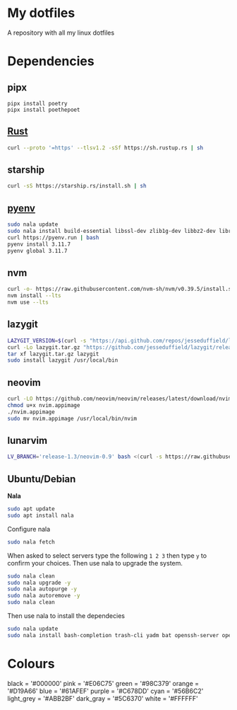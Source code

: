 # My dotfiles
A repository with all my linux dotfiles

# Dependencies
## pipx
```
pipx install poetry
pipx install poethepoet
```
## [Rust](https://www.rust-lang.org/)
```bash
curl --proto '=https' --tlsv1.2 -sSf https://sh.rustup.rs | sh
```

## starship
```bash
curl -sS https://starship.rs/install.sh | sh
```

## [pyenv](https://github.com/pyenv/pyenv)
```bash
sudo nala update
sudo nala install build-essential libssl-dev zlib1g-dev libbz2-dev libreadline-dev libsqlite3-dev curl libncursesw5-dev xz-utils tk-dev libxml2-dev libxmlsec1-dev libffi-dev liblzma-dev
curl https://pyenv.run | bash
pyenv install 3.11.7
pyenv global 3.11.7
```

## nvm
```bash
curl -o- https://raw.githubusercontent.com/nvm-sh/nvm/v0.39.5/install.sh | bash
nvm install --lts
nvm use --lts
```

## lazygit
```bash
LAZYGIT_VERSION=$(curl -s "https://api.github.com/repos/jesseduffield/lazygit/releases/latest" | grep -Po '"tag_name": "v\K[^"]*')
curl -Lo lazygit.tar.gz "https://github.com/jesseduffield/lazygit/releases/latest/download/lazygit_${LAZYGIT_VERSION}_Linux_x86_64.tar.gz"
tar xf lazygit.tar.gz lazygit
sudo install lazygit /usr/local/bin
```

## neovim
```bash
curl -LO https://github.com/neovim/neovim/releases/latest/download/nvim.appimage
chmod u+x nvim.appimage
./nvim.appimage
sudo mv nvim.appimage /usr/local/bin/nvim
```

## lunarvim
```bash
LV_BRANCH='release-1.3/neovim-0.9' bash <(curl -s https://raw.githubusercontent.com/LunarVim/LunarVim/release-1.3/neovim-0.9/utils/installer/install.sh)
```

## Ubuntu/Debian
**Nala**
```bash
sudo apt update
sudo apt install nala
```

Configure nala
```bash
sudo nala fetch
```

When asked to select servers type the following `1 2 3` then type `y` to confirm your choices.
Then use nala to upgrade the system.
```bash
sudo nala clean
sudo nala upgrade -y
sudo nala autopurge -y
sudo nala autoremove -y
sudo nala clean
```

Then use nala to install the dependecies
```bash
sudo nala update
sudo nala install bash-completion trash-cli yadm bat openssh-server openssh-client curl exa pipx tmux timeshift fzf tldr
```

# Colours

black = '#000000'
pink = '#E06C75'
green = '#98C379'
orange = '#D19A66'
blue = '#61AFEF'
purple = '#C678DD'
cyan = '#56B6C2'
light_grey = '#ABB2BF'
dark_gray = '#5C6370'
white = '#FFFFFF'
